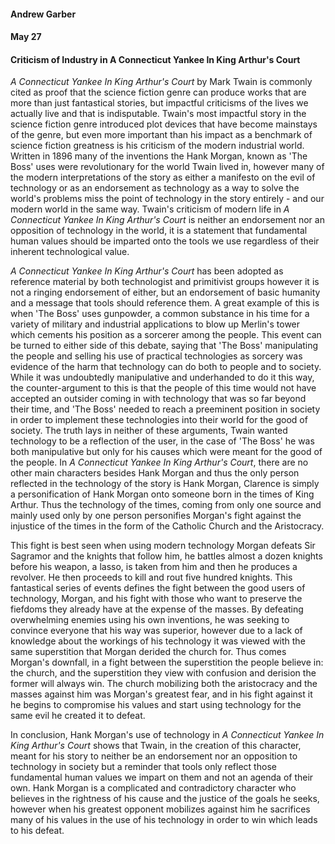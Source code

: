 #### Andrew Garber
#### May 27
#### Criticism of Industry in A Connecticut Yankee In King Arthur's Court 

*A Connecticut Yankee In King Arthur's Court* by Mark Twain is commonly cited as proof that the science fiction genre can produce works that are more than just fantastical stories, but impactful criticisms of the lives we actually live and that is indisputable. Twain's most impactful story in the science fiction genre introduced plot devices that have become mainstays of the genre, but even more important than his impact as a benchmark of science fiction greatness is his criticism of the modern industrial world. Written in 1896 many of the inventions the Hank Morgan, known as 'The Boss' uses were revolutionary for the world Twain lived in, however many of the modern interpretations of the story as either a manifesto on the evil of technology or as an endorsement as technology as a way to solve the world's problems miss the point of technology in the story entirely - and our modern world in the same way. Twain's criticism of modern life in *A Connecticut Yankee In King Arthur's Court* is neither an endorsement nor an opposition of technology in the world, it is a statement that fundamental human values should be imparted onto the tools we use regardless of their inherent technological value.

*A Connecticut Yankee In King Arthur's Court* has been adopted as reference material by both technologist and primitivist groups however it is not a ringing endorsement of either, but an endorsement of basic humanity and a message that tools should reference them. A great example of this is when 'The Boss' uses gunpowder, a common substance in his time for a variety of military and industrial applications to blow up Merlin's tower which cements his position as a sorcerer among the people. This event can be turned to either side of this debate, saying that 'The Boss' manipulating the people and selling his use of practical technologies as sorcery was evidence of the harm that technology can do both to people and to society. While it was undoubtedly manipulative and underhanded to do it this way, the counter-argument to this is that the people of this time would not have accepted an outsider coming in with technology that was so far beyond their time, and 'The Boss' needed to reach a preeminent position in society in order to implement these technologies into their world for the good of society. The truth lays in neither of these arguments, Twain wanted technology to be a reflection of the user, in the case of 'The Boss' he was both manipulative but only for his causes which were meant for the good of the people. In *A Connecticut Yankee In King Arthur's Court*, there are no other main characters besides Hank Morgan and thus the only person reflected in the technology of the story is Hank Morgan, Clarence is simply a personification of Hank Morgan onto someone born in the times of King Arthur. Thus the technology of the times, coming from only one source and mainly used only by one person personifies Morgan's fight against the injustice of the times in the form of the Catholic Church and the Aristocracy. 

This fight is best seen when using modern technology Morgan defeats Sir Sagramor and the knights that follow him, he battles almost a dozen knights before his weapon, a lasso, is taken from him and then he produces a revolver. He then proceeds to kill and rout five hundred knights. This fantastical series of events defines the fight between the good users of technology, Morgan, and his fight with those who want to preserve the fiefdoms they already have at the expense of the masses. By defeating overwhelming enemies using his own inventions, he was seeking to convince everyone that his way was superior, however due to a lack of knowledge about the workings of his technology it was viewed with the same superstition that Morgan derided the church for. Thus comes Morgan's downfall, in a fight between the superstition the people believe in: the church, and the superstition they view with confusion and derision the former will always win. The church mobilizing both the aristocracy and the masses against him was Morgan's greatest fear, and in his fight against it he begins to compromise his values and start using technology for the same evil he created it to defeat. 

In conclusion, Hank Morgan's use of technology in *A Connecticut Yankee In King Arthur's Court* shows that Twain, in the creation of this character, meant for his story to neither be an endorsement nor an opposition to technology in society but a reminder that tools only reflect those fundamental human values we impart on them and not an agenda of their own. Hank Morgan is a complicated and contradictory character who believes in the rightness of his cause and the justice of the goals he seeks, however when his greatest opponent mobilizes against him he sacrifices many of his values in the use of his technology in order to win which leads to his defeat.